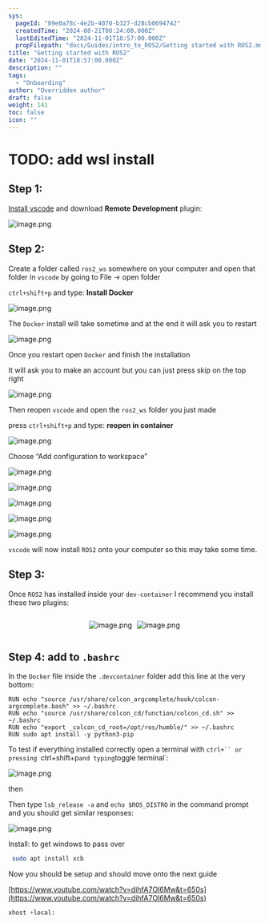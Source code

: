 ```yaml
---
sys:
  pageId: "89e0a78c-4e2b-4070-b327-d28cb0694742"
  createdTime: "2024-08-21T00:24:00.000Z"
  lastEditedTime: "2024-11-01T18:57:00.000Z"
  propFilepath: "docs/Guides/intro_to_ROS2/Getting started with ROS2.md"
title: "Getting started with ROS2"
date: "2024-11-01T18:57:00.000Z"
description: ""
tags:
  - "Onboarding"
author: "Overridden author"
draft: false
weight: 141
toc: false
icon: ""
---
```


# TODO: add wsl install

## Step 1:

[Install vscode](https://code.visualstudio.com/download) and download **Remote Development** plugin:

![image.png](https://prod-files-secure.s3.us-west-2.amazonaws.com/d518164a-d88e-44d1-a4ee-3adb3bd8bce0/efb52993-1881-4a40-b95e-6f020334f022/image.png?X-Amz-Algorithm=AWS4-HMAC-SHA256&X-Amz-Content-Sha256=UNSIGNED-PAYLOAD&X-Amz-Credential=ASIAZI2LB466YXV4CZ2N%2F20250428%2Fus-west-2%2Fs3%2Faws4_request&X-Amz-Date=20250428T220835Z&X-Amz-Expires=3600&X-Amz-Security-Token=IQoJb3JpZ2luX2VjEOb%2F%2F%2F%2F%2F%2F%2F%2F%2F%2FwEaCXVzLXdlc3QtMiJHMEUCIQDtWEAthyOyI9uxSQrjxsaI353%2BOI9Fbd%2BBjFvyHjY2IAIgHx3fx2OjZ6qpjfhzN1bZDsgAXVwMoUbXvqKwStO2H08q%2FwMIfxAAGgw2Mzc0MjMxODM4MDUiDN9jgFjm7VCmf8yV2SrcA8Sn0AeQbLZlePIDCdz7k50gpZliwN4cmOozNvK6vWNqYIaVuOfhZuUmfcfqxZYpiJ8ZTeQjT8UNG4qk4lpsA4gjfrU61dQL%2FUkuBDIUtHY8QX187vboFiU7uK6y%2Fv797vKBSCjBhejcNUGSSYyqeGo9OQ8eMA2pVBIE31a%2BvLoUK7ZAq4I6TyrsEEs%2B0pEM5XDurTsIARZNdh%2FgzjtCIUw8aGtpjAFJWIrpw3v9TZ2lslIWxp%2BBmIuVm8A4KxImrA8ZtXT8COMDhyaSl6ftN9C6JQ1SLJBX7dv1ObfoOyaJm7pX6q05tEdPjwZe0PqLIBCowL4ZOh9kVEcz%2BYW3ofHPMVgk3CMoqd8tttHAn%2B7AdybzkyzG4xLI5cTGB1oxlkd1JvdTxjZYRqR4vQEYqwDX4eeo8bTomHbvMzv1NGbzcxq51KGfWn%2Bf2R6fV7AMjswVL%2Byy5yB5tjm2Act2lsNrY4iaf05y4Kp6IaEwM6W1j1ezmVdEn%2BzDEfc1pFBHC22oUi362gNkl1TabrOC22i%2BSxOH49oUYofMmI7vPxYCVp3%2Ft7t6e5xsv2%2BfJNr8jtrQMkzkBgEGWXaoc57ZRUKV1YsIM%2BLybie0zLLTrcj%2FZ%2Fk6GJ5o9TD7%2B9teMNTsv8AGOqUB5Q3SUHyJA1LMx8q6EVijoINOKBvfqgxlBFFZ%2BBE0gPY4cH2GqEgQeOrWQz3oDxIZq1OdYWINnSfZTnV3IJe4tjadekEaROBsCRJ6evVwQ2iUcRv48COcNvyLAbSJ5jNoIgjcZ5%2FNNggQ%2F9FjYx7NwqjBuXLZRBkbU6NIA1%2Bwzk5YVQOhwAAjP6Zl57dXXcmALIVG%2BPyVFQekYtZGU3gU%2FeLfkzlh&X-Amz-Signature=c44daa575710e1450cdb8bfd2a228eca172fbe70a69694bb3cb5957c1400ea2f&X-Amz-SignedHeaders=host&x-id=GetObject)

## Step 2:

Create a folder called `ros2_ws` somewhere on your computer and open that folder in `vscode` by going to File → open folder 

`ctrl+shift+p` and type: **Install Docker**

![image.png](https://prod-files-secure.s3.us-west-2.amazonaws.com/d518164a-d88e-44d1-a4ee-3adb3bd8bce0/2269dc0e-1cd5-47ff-bceb-c04ad9b2eab0/image.png?X-Amz-Algorithm=AWS4-HMAC-SHA256&X-Amz-Content-Sha256=UNSIGNED-PAYLOAD&X-Amz-Credential=ASIAZI2LB466YXV4CZ2N%2F20250428%2Fus-west-2%2Fs3%2Faws4_request&X-Amz-Date=20250428T220835Z&X-Amz-Expires=3600&X-Amz-Security-Token=IQoJb3JpZ2luX2VjEOb%2F%2F%2F%2F%2F%2F%2F%2F%2F%2FwEaCXVzLXdlc3QtMiJHMEUCIQDtWEAthyOyI9uxSQrjxsaI353%2BOI9Fbd%2BBjFvyHjY2IAIgHx3fx2OjZ6qpjfhzN1bZDsgAXVwMoUbXvqKwStO2H08q%2FwMIfxAAGgw2Mzc0MjMxODM4MDUiDN9jgFjm7VCmf8yV2SrcA8Sn0AeQbLZlePIDCdz7k50gpZliwN4cmOozNvK6vWNqYIaVuOfhZuUmfcfqxZYpiJ8ZTeQjT8UNG4qk4lpsA4gjfrU61dQL%2FUkuBDIUtHY8QX187vboFiU7uK6y%2Fv797vKBSCjBhejcNUGSSYyqeGo9OQ8eMA2pVBIE31a%2BvLoUK7ZAq4I6TyrsEEs%2B0pEM5XDurTsIARZNdh%2FgzjtCIUw8aGtpjAFJWIrpw3v9TZ2lslIWxp%2BBmIuVm8A4KxImrA8ZtXT8COMDhyaSl6ftN9C6JQ1SLJBX7dv1ObfoOyaJm7pX6q05tEdPjwZe0PqLIBCowL4ZOh9kVEcz%2BYW3ofHPMVgk3CMoqd8tttHAn%2B7AdybzkyzG4xLI5cTGB1oxlkd1JvdTxjZYRqR4vQEYqwDX4eeo8bTomHbvMzv1NGbzcxq51KGfWn%2Bf2R6fV7AMjswVL%2Byy5yB5tjm2Act2lsNrY4iaf05y4Kp6IaEwM6W1j1ezmVdEn%2BzDEfc1pFBHC22oUi362gNkl1TabrOC22i%2BSxOH49oUYofMmI7vPxYCVp3%2Ft7t6e5xsv2%2BfJNr8jtrQMkzkBgEGWXaoc57ZRUKV1YsIM%2BLybie0zLLTrcj%2FZ%2Fk6GJ5o9TD7%2B9teMNTsv8AGOqUB5Q3SUHyJA1LMx8q6EVijoINOKBvfqgxlBFFZ%2BBE0gPY4cH2GqEgQeOrWQz3oDxIZq1OdYWINnSfZTnV3IJe4tjadekEaROBsCRJ6evVwQ2iUcRv48COcNvyLAbSJ5jNoIgjcZ5%2FNNggQ%2F9FjYx7NwqjBuXLZRBkbU6NIA1%2Bwzk5YVQOhwAAjP6Zl57dXXcmALIVG%2BPyVFQekYtZGU3gU%2FeLfkzlh&X-Amz-Signature=ccc6509a07486e34f033fea2575c597735f104c9d3a17e17a209761d675d9086&X-Amz-SignedHeaders=host&x-id=GetObject)

The `Docker` install will take sometime and at the end it will ask you to restart

![image.png](https://prod-files-secure.s3.us-west-2.amazonaws.com/d518164a-d88e-44d1-a4ee-3adb3bd8bce0/ed233f78-be33-4b1f-b89c-9c346c0e961e/image.png?X-Amz-Algorithm=AWS4-HMAC-SHA256&X-Amz-Content-Sha256=UNSIGNED-PAYLOAD&X-Amz-Credential=ASIAZI2LB466YXV4CZ2N%2F20250428%2Fus-west-2%2Fs3%2Faws4_request&X-Amz-Date=20250428T220835Z&X-Amz-Expires=3600&X-Amz-Security-Token=IQoJb3JpZ2luX2VjEOb%2F%2F%2F%2F%2F%2F%2F%2F%2F%2FwEaCXVzLXdlc3QtMiJHMEUCIQDtWEAthyOyI9uxSQrjxsaI353%2BOI9Fbd%2BBjFvyHjY2IAIgHx3fx2OjZ6qpjfhzN1bZDsgAXVwMoUbXvqKwStO2H08q%2FwMIfxAAGgw2Mzc0MjMxODM4MDUiDN9jgFjm7VCmf8yV2SrcA8Sn0AeQbLZlePIDCdz7k50gpZliwN4cmOozNvK6vWNqYIaVuOfhZuUmfcfqxZYpiJ8ZTeQjT8UNG4qk4lpsA4gjfrU61dQL%2FUkuBDIUtHY8QX187vboFiU7uK6y%2Fv797vKBSCjBhejcNUGSSYyqeGo9OQ8eMA2pVBIE31a%2BvLoUK7ZAq4I6TyrsEEs%2B0pEM5XDurTsIARZNdh%2FgzjtCIUw8aGtpjAFJWIrpw3v9TZ2lslIWxp%2BBmIuVm8A4KxImrA8ZtXT8COMDhyaSl6ftN9C6JQ1SLJBX7dv1ObfoOyaJm7pX6q05tEdPjwZe0PqLIBCowL4ZOh9kVEcz%2BYW3ofHPMVgk3CMoqd8tttHAn%2B7AdybzkyzG4xLI5cTGB1oxlkd1JvdTxjZYRqR4vQEYqwDX4eeo8bTomHbvMzv1NGbzcxq51KGfWn%2Bf2R6fV7AMjswVL%2Byy5yB5tjm2Act2lsNrY4iaf05y4Kp6IaEwM6W1j1ezmVdEn%2BzDEfc1pFBHC22oUi362gNkl1TabrOC22i%2BSxOH49oUYofMmI7vPxYCVp3%2Ft7t6e5xsv2%2BfJNr8jtrQMkzkBgEGWXaoc57ZRUKV1YsIM%2BLybie0zLLTrcj%2FZ%2Fk6GJ5o9TD7%2B9teMNTsv8AGOqUB5Q3SUHyJA1LMx8q6EVijoINOKBvfqgxlBFFZ%2BBE0gPY4cH2GqEgQeOrWQz3oDxIZq1OdYWINnSfZTnV3IJe4tjadekEaROBsCRJ6evVwQ2iUcRv48COcNvyLAbSJ5jNoIgjcZ5%2FNNggQ%2F9FjYx7NwqjBuXLZRBkbU6NIA1%2Bwzk5YVQOhwAAjP6Zl57dXXcmALIVG%2BPyVFQekYtZGU3gU%2FeLfkzlh&X-Amz-Signature=23b893503aa477c38c330279dce58d5ac62f5702e817632fca8418f7797713dd&X-Amz-SignedHeaders=host&x-id=GetObject)

Once you restart open `Docker` and finish the installation

It will ask you to make an account but you can just press skip on the top right

![image.png](https://prod-files-secure.s3.us-west-2.amazonaws.com/d518164a-d88e-44d1-a4ee-3adb3bd8bce0/21010ad9-1659-4fd9-9f59-9932a09b2a3d/image.png?X-Amz-Algorithm=AWS4-HMAC-SHA256&X-Amz-Content-Sha256=UNSIGNED-PAYLOAD&X-Amz-Credential=ASIAZI2LB466YXV4CZ2N%2F20250428%2Fus-west-2%2Fs3%2Faws4_request&X-Amz-Date=20250428T220835Z&X-Amz-Expires=3600&X-Amz-Security-Token=IQoJb3JpZ2luX2VjEOb%2F%2F%2F%2F%2F%2F%2F%2F%2F%2FwEaCXVzLXdlc3QtMiJHMEUCIQDtWEAthyOyI9uxSQrjxsaI353%2BOI9Fbd%2BBjFvyHjY2IAIgHx3fx2OjZ6qpjfhzN1bZDsgAXVwMoUbXvqKwStO2H08q%2FwMIfxAAGgw2Mzc0MjMxODM4MDUiDN9jgFjm7VCmf8yV2SrcA8Sn0AeQbLZlePIDCdz7k50gpZliwN4cmOozNvK6vWNqYIaVuOfhZuUmfcfqxZYpiJ8ZTeQjT8UNG4qk4lpsA4gjfrU61dQL%2FUkuBDIUtHY8QX187vboFiU7uK6y%2Fv797vKBSCjBhejcNUGSSYyqeGo9OQ8eMA2pVBIE31a%2BvLoUK7ZAq4I6TyrsEEs%2B0pEM5XDurTsIARZNdh%2FgzjtCIUw8aGtpjAFJWIrpw3v9TZ2lslIWxp%2BBmIuVm8A4KxImrA8ZtXT8COMDhyaSl6ftN9C6JQ1SLJBX7dv1ObfoOyaJm7pX6q05tEdPjwZe0PqLIBCowL4ZOh9kVEcz%2BYW3ofHPMVgk3CMoqd8tttHAn%2B7AdybzkyzG4xLI5cTGB1oxlkd1JvdTxjZYRqR4vQEYqwDX4eeo8bTomHbvMzv1NGbzcxq51KGfWn%2Bf2R6fV7AMjswVL%2Byy5yB5tjm2Act2lsNrY4iaf05y4Kp6IaEwM6W1j1ezmVdEn%2BzDEfc1pFBHC22oUi362gNkl1TabrOC22i%2BSxOH49oUYofMmI7vPxYCVp3%2Ft7t6e5xsv2%2BfJNr8jtrQMkzkBgEGWXaoc57ZRUKV1YsIM%2BLybie0zLLTrcj%2FZ%2Fk6GJ5o9TD7%2B9teMNTsv8AGOqUB5Q3SUHyJA1LMx8q6EVijoINOKBvfqgxlBFFZ%2BBE0gPY4cH2GqEgQeOrWQz3oDxIZq1OdYWINnSfZTnV3IJe4tjadekEaROBsCRJ6evVwQ2iUcRv48COcNvyLAbSJ5jNoIgjcZ5%2FNNggQ%2F9FjYx7NwqjBuXLZRBkbU6NIA1%2Bwzk5YVQOhwAAjP6Zl57dXXcmALIVG%2BPyVFQekYtZGU3gU%2FeLfkzlh&X-Amz-Signature=c7b8e559ef5fbaf87a3496fd257135e88c0613aaf8295a486eaa11cb2e9c7eeb&X-Amz-SignedHeaders=host&x-id=GetObject)

Then reopen `vscode` and open the `ros2_ws` folder you just made

press `ctrl+shift+p` and type: **reopen in container**

![image.png](https://prod-files-secure.s3.us-west-2.amazonaws.com/d518164a-d88e-44d1-a4ee-3adb3bd8bce0/4e93b8c2-41ad-488c-8095-c74205196118/image.png?X-Amz-Algorithm=AWS4-HMAC-SHA256&X-Amz-Content-Sha256=UNSIGNED-PAYLOAD&X-Amz-Credential=ASIAZI2LB466YXV4CZ2N%2F20250428%2Fus-west-2%2Fs3%2Faws4_request&X-Amz-Date=20250428T220835Z&X-Amz-Expires=3600&X-Amz-Security-Token=IQoJb3JpZ2luX2VjEOb%2F%2F%2F%2F%2F%2F%2F%2F%2F%2FwEaCXVzLXdlc3QtMiJHMEUCIQDtWEAthyOyI9uxSQrjxsaI353%2BOI9Fbd%2BBjFvyHjY2IAIgHx3fx2OjZ6qpjfhzN1bZDsgAXVwMoUbXvqKwStO2H08q%2FwMIfxAAGgw2Mzc0MjMxODM4MDUiDN9jgFjm7VCmf8yV2SrcA8Sn0AeQbLZlePIDCdz7k50gpZliwN4cmOozNvK6vWNqYIaVuOfhZuUmfcfqxZYpiJ8ZTeQjT8UNG4qk4lpsA4gjfrU61dQL%2FUkuBDIUtHY8QX187vboFiU7uK6y%2Fv797vKBSCjBhejcNUGSSYyqeGo9OQ8eMA2pVBIE31a%2BvLoUK7ZAq4I6TyrsEEs%2B0pEM5XDurTsIARZNdh%2FgzjtCIUw8aGtpjAFJWIrpw3v9TZ2lslIWxp%2BBmIuVm8A4KxImrA8ZtXT8COMDhyaSl6ftN9C6JQ1SLJBX7dv1ObfoOyaJm7pX6q05tEdPjwZe0PqLIBCowL4ZOh9kVEcz%2BYW3ofHPMVgk3CMoqd8tttHAn%2B7AdybzkyzG4xLI5cTGB1oxlkd1JvdTxjZYRqR4vQEYqwDX4eeo8bTomHbvMzv1NGbzcxq51KGfWn%2Bf2R6fV7AMjswVL%2Byy5yB5tjm2Act2lsNrY4iaf05y4Kp6IaEwM6W1j1ezmVdEn%2BzDEfc1pFBHC22oUi362gNkl1TabrOC22i%2BSxOH49oUYofMmI7vPxYCVp3%2Ft7t6e5xsv2%2BfJNr8jtrQMkzkBgEGWXaoc57ZRUKV1YsIM%2BLybie0zLLTrcj%2FZ%2Fk6GJ5o9TD7%2B9teMNTsv8AGOqUB5Q3SUHyJA1LMx8q6EVijoINOKBvfqgxlBFFZ%2BBE0gPY4cH2GqEgQeOrWQz3oDxIZq1OdYWINnSfZTnV3IJe4tjadekEaROBsCRJ6evVwQ2iUcRv48COcNvyLAbSJ5jNoIgjcZ5%2FNNggQ%2F9FjYx7NwqjBuXLZRBkbU6NIA1%2Bwzk5YVQOhwAAjP6Zl57dXXcmALIVG%2BPyVFQekYtZGU3gU%2FeLfkzlh&X-Amz-Signature=1f0d3e8f48dda48965014855d9926c7259f2480a2be4ab768127dd176edd5b85&X-Amz-SignedHeaders=host&x-id=GetObject)

Choose “Add configuration to workspace”

![image.png](https://prod-files-secure.s3.us-west-2.amazonaws.com/d518164a-d88e-44d1-a4ee-3adb3bd8bce0/9560b282-5060-4989-ba37-97e7b2c22476/image.png?X-Amz-Algorithm=AWS4-HMAC-SHA256&X-Amz-Content-Sha256=UNSIGNED-PAYLOAD&X-Amz-Credential=ASIAZI2LB466YXV4CZ2N%2F20250428%2Fus-west-2%2Fs3%2Faws4_request&X-Amz-Date=20250428T220835Z&X-Amz-Expires=3600&X-Amz-Security-Token=IQoJb3JpZ2luX2VjEOb%2F%2F%2F%2F%2F%2F%2F%2F%2F%2FwEaCXVzLXdlc3QtMiJHMEUCIQDtWEAthyOyI9uxSQrjxsaI353%2BOI9Fbd%2BBjFvyHjY2IAIgHx3fx2OjZ6qpjfhzN1bZDsgAXVwMoUbXvqKwStO2H08q%2FwMIfxAAGgw2Mzc0MjMxODM4MDUiDN9jgFjm7VCmf8yV2SrcA8Sn0AeQbLZlePIDCdz7k50gpZliwN4cmOozNvK6vWNqYIaVuOfhZuUmfcfqxZYpiJ8ZTeQjT8UNG4qk4lpsA4gjfrU61dQL%2FUkuBDIUtHY8QX187vboFiU7uK6y%2Fv797vKBSCjBhejcNUGSSYyqeGo9OQ8eMA2pVBIE31a%2BvLoUK7ZAq4I6TyrsEEs%2B0pEM5XDurTsIARZNdh%2FgzjtCIUw8aGtpjAFJWIrpw3v9TZ2lslIWxp%2BBmIuVm8A4KxImrA8ZtXT8COMDhyaSl6ftN9C6JQ1SLJBX7dv1ObfoOyaJm7pX6q05tEdPjwZe0PqLIBCowL4ZOh9kVEcz%2BYW3ofHPMVgk3CMoqd8tttHAn%2B7AdybzkyzG4xLI5cTGB1oxlkd1JvdTxjZYRqR4vQEYqwDX4eeo8bTomHbvMzv1NGbzcxq51KGfWn%2Bf2R6fV7AMjswVL%2Byy5yB5tjm2Act2lsNrY4iaf05y4Kp6IaEwM6W1j1ezmVdEn%2BzDEfc1pFBHC22oUi362gNkl1TabrOC22i%2BSxOH49oUYofMmI7vPxYCVp3%2Ft7t6e5xsv2%2BfJNr8jtrQMkzkBgEGWXaoc57ZRUKV1YsIM%2BLybie0zLLTrcj%2FZ%2Fk6GJ5o9TD7%2B9teMNTsv8AGOqUB5Q3SUHyJA1LMx8q6EVijoINOKBvfqgxlBFFZ%2BBE0gPY4cH2GqEgQeOrWQz3oDxIZq1OdYWINnSfZTnV3IJe4tjadekEaROBsCRJ6evVwQ2iUcRv48COcNvyLAbSJ5jNoIgjcZ5%2FNNggQ%2F9FjYx7NwqjBuXLZRBkbU6NIA1%2Bwzk5YVQOhwAAjP6Zl57dXXcmALIVG%2BPyVFQekYtZGU3gU%2FeLfkzlh&X-Amz-Signature=a2574ad8ddeec9162a911d30ec6eed6cef1912b8aa3064fedbe6224b746b680a&X-Amz-SignedHeaders=host&x-id=GetObject)

![image.png](https://prod-files-secure.s3.us-west-2.amazonaws.com/d518164a-d88e-44d1-a4ee-3adb3bd8bce0/2ee63f81-886b-48e8-a553-dc6e5eac99e4/image.png?X-Amz-Algorithm=AWS4-HMAC-SHA256&X-Amz-Content-Sha256=UNSIGNED-PAYLOAD&X-Amz-Credential=ASIAZI2LB466YXV4CZ2N%2F20250428%2Fus-west-2%2Fs3%2Faws4_request&X-Amz-Date=20250428T220835Z&X-Amz-Expires=3600&X-Amz-Security-Token=IQoJb3JpZ2luX2VjEOb%2F%2F%2F%2F%2F%2F%2F%2F%2F%2FwEaCXVzLXdlc3QtMiJHMEUCIQDtWEAthyOyI9uxSQrjxsaI353%2BOI9Fbd%2BBjFvyHjY2IAIgHx3fx2OjZ6qpjfhzN1bZDsgAXVwMoUbXvqKwStO2H08q%2FwMIfxAAGgw2Mzc0MjMxODM4MDUiDN9jgFjm7VCmf8yV2SrcA8Sn0AeQbLZlePIDCdz7k50gpZliwN4cmOozNvK6vWNqYIaVuOfhZuUmfcfqxZYpiJ8ZTeQjT8UNG4qk4lpsA4gjfrU61dQL%2FUkuBDIUtHY8QX187vboFiU7uK6y%2Fv797vKBSCjBhejcNUGSSYyqeGo9OQ8eMA2pVBIE31a%2BvLoUK7ZAq4I6TyrsEEs%2B0pEM5XDurTsIARZNdh%2FgzjtCIUw8aGtpjAFJWIrpw3v9TZ2lslIWxp%2BBmIuVm8A4KxImrA8ZtXT8COMDhyaSl6ftN9C6JQ1SLJBX7dv1ObfoOyaJm7pX6q05tEdPjwZe0PqLIBCowL4ZOh9kVEcz%2BYW3ofHPMVgk3CMoqd8tttHAn%2B7AdybzkyzG4xLI5cTGB1oxlkd1JvdTxjZYRqR4vQEYqwDX4eeo8bTomHbvMzv1NGbzcxq51KGfWn%2Bf2R6fV7AMjswVL%2Byy5yB5tjm2Act2lsNrY4iaf05y4Kp6IaEwM6W1j1ezmVdEn%2BzDEfc1pFBHC22oUi362gNkl1TabrOC22i%2BSxOH49oUYofMmI7vPxYCVp3%2Ft7t6e5xsv2%2BfJNr8jtrQMkzkBgEGWXaoc57ZRUKV1YsIM%2BLybie0zLLTrcj%2FZ%2Fk6GJ5o9TD7%2B9teMNTsv8AGOqUB5Q3SUHyJA1LMx8q6EVijoINOKBvfqgxlBFFZ%2BBE0gPY4cH2GqEgQeOrWQz3oDxIZq1OdYWINnSfZTnV3IJe4tjadekEaROBsCRJ6evVwQ2iUcRv48COcNvyLAbSJ5jNoIgjcZ5%2FNNggQ%2F9FjYx7NwqjBuXLZRBkbU6NIA1%2Bwzk5YVQOhwAAjP6Zl57dXXcmALIVG%2BPyVFQekYtZGU3gU%2FeLfkzlh&X-Amz-Signature=62bb035fe64114b338e07b53d3e8c19a11589a9a4d8db0c51fcd202f31330c60&X-Amz-SignedHeaders=host&x-id=GetObject)

![image.png](https://prod-files-secure.s3.us-west-2.amazonaws.com/d518164a-d88e-44d1-a4ee-3adb3bd8bce0/ae1580b2-b048-407e-aed9-b584224a7a04/image.png?X-Amz-Algorithm=AWS4-HMAC-SHA256&X-Amz-Content-Sha256=UNSIGNED-PAYLOAD&X-Amz-Credential=ASIAZI2LB466YXV4CZ2N%2F20250428%2Fus-west-2%2Fs3%2Faws4_request&X-Amz-Date=20250428T220835Z&X-Amz-Expires=3600&X-Amz-Security-Token=IQoJb3JpZ2luX2VjEOb%2F%2F%2F%2F%2F%2F%2F%2F%2F%2FwEaCXVzLXdlc3QtMiJHMEUCIQDtWEAthyOyI9uxSQrjxsaI353%2BOI9Fbd%2BBjFvyHjY2IAIgHx3fx2OjZ6qpjfhzN1bZDsgAXVwMoUbXvqKwStO2H08q%2FwMIfxAAGgw2Mzc0MjMxODM4MDUiDN9jgFjm7VCmf8yV2SrcA8Sn0AeQbLZlePIDCdz7k50gpZliwN4cmOozNvK6vWNqYIaVuOfhZuUmfcfqxZYpiJ8ZTeQjT8UNG4qk4lpsA4gjfrU61dQL%2FUkuBDIUtHY8QX187vboFiU7uK6y%2Fv797vKBSCjBhejcNUGSSYyqeGo9OQ8eMA2pVBIE31a%2BvLoUK7ZAq4I6TyrsEEs%2B0pEM5XDurTsIARZNdh%2FgzjtCIUw8aGtpjAFJWIrpw3v9TZ2lslIWxp%2BBmIuVm8A4KxImrA8ZtXT8COMDhyaSl6ftN9C6JQ1SLJBX7dv1ObfoOyaJm7pX6q05tEdPjwZe0PqLIBCowL4ZOh9kVEcz%2BYW3ofHPMVgk3CMoqd8tttHAn%2B7AdybzkyzG4xLI5cTGB1oxlkd1JvdTxjZYRqR4vQEYqwDX4eeo8bTomHbvMzv1NGbzcxq51KGfWn%2Bf2R6fV7AMjswVL%2Byy5yB5tjm2Act2lsNrY4iaf05y4Kp6IaEwM6W1j1ezmVdEn%2BzDEfc1pFBHC22oUi362gNkl1TabrOC22i%2BSxOH49oUYofMmI7vPxYCVp3%2Ft7t6e5xsv2%2BfJNr8jtrQMkzkBgEGWXaoc57ZRUKV1YsIM%2BLybie0zLLTrcj%2FZ%2Fk6GJ5o9TD7%2B9teMNTsv8AGOqUB5Q3SUHyJA1LMx8q6EVijoINOKBvfqgxlBFFZ%2BBE0gPY4cH2GqEgQeOrWQz3oDxIZq1OdYWINnSfZTnV3IJe4tjadekEaROBsCRJ6evVwQ2iUcRv48COcNvyLAbSJ5jNoIgjcZ5%2FNNggQ%2F9FjYx7NwqjBuXLZRBkbU6NIA1%2Bwzk5YVQOhwAAjP6Zl57dXXcmALIVG%2BPyVFQekYtZGU3gU%2FeLfkzlh&X-Amz-Signature=000a1c60c2efd91d8902af1f92463404fee545e4d517bb879732903cda418b74&X-Amz-SignedHeaders=host&x-id=GetObject)

![image.png](https://prod-files-secure.s3.us-west-2.amazonaws.com/d518164a-d88e-44d1-a4ee-3adb3bd8bce0/53255b28-f75e-430f-b9e3-c0ac8577e42b/image.png?X-Amz-Algorithm=AWS4-HMAC-SHA256&X-Amz-Content-Sha256=UNSIGNED-PAYLOAD&X-Amz-Credential=ASIAZI2LB466YXV4CZ2N%2F20250428%2Fus-west-2%2Fs3%2Faws4_request&X-Amz-Date=20250428T220835Z&X-Amz-Expires=3600&X-Amz-Security-Token=IQoJb3JpZ2luX2VjEOb%2F%2F%2F%2F%2F%2F%2F%2F%2F%2FwEaCXVzLXdlc3QtMiJHMEUCIQDtWEAthyOyI9uxSQrjxsaI353%2BOI9Fbd%2BBjFvyHjY2IAIgHx3fx2OjZ6qpjfhzN1bZDsgAXVwMoUbXvqKwStO2H08q%2FwMIfxAAGgw2Mzc0MjMxODM4MDUiDN9jgFjm7VCmf8yV2SrcA8Sn0AeQbLZlePIDCdz7k50gpZliwN4cmOozNvK6vWNqYIaVuOfhZuUmfcfqxZYpiJ8ZTeQjT8UNG4qk4lpsA4gjfrU61dQL%2FUkuBDIUtHY8QX187vboFiU7uK6y%2Fv797vKBSCjBhejcNUGSSYyqeGo9OQ8eMA2pVBIE31a%2BvLoUK7ZAq4I6TyrsEEs%2B0pEM5XDurTsIARZNdh%2FgzjtCIUw8aGtpjAFJWIrpw3v9TZ2lslIWxp%2BBmIuVm8A4KxImrA8ZtXT8COMDhyaSl6ftN9C6JQ1SLJBX7dv1ObfoOyaJm7pX6q05tEdPjwZe0PqLIBCowL4ZOh9kVEcz%2BYW3ofHPMVgk3CMoqd8tttHAn%2B7AdybzkyzG4xLI5cTGB1oxlkd1JvdTxjZYRqR4vQEYqwDX4eeo8bTomHbvMzv1NGbzcxq51KGfWn%2Bf2R6fV7AMjswVL%2Byy5yB5tjm2Act2lsNrY4iaf05y4Kp6IaEwM6W1j1ezmVdEn%2BzDEfc1pFBHC22oUi362gNkl1TabrOC22i%2BSxOH49oUYofMmI7vPxYCVp3%2Ft7t6e5xsv2%2BfJNr8jtrQMkzkBgEGWXaoc57ZRUKV1YsIM%2BLybie0zLLTrcj%2FZ%2Fk6GJ5o9TD7%2B9teMNTsv8AGOqUB5Q3SUHyJA1LMx8q6EVijoINOKBvfqgxlBFFZ%2BBE0gPY4cH2GqEgQeOrWQz3oDxIZq1OdYWINnSfZTnV3IJe4tjadekEaROBsCRJ6evVwQ2iUcRv48COcNvyLAbSJ5jNoIgjcZ5%2FNNggQ%2F9FjYx7NwqjBuXLZRBkbU6NIA1%2Bwzk5YVQOhwAAjP6Zl57dXXcmALIVG%2BPyVFQekYtZGU3gU%2FeLfkzlh&X-Amz-Signature=dd7f024f5278b090e30c4c1bab612a3aba6bd3b75f58060a0d72a8f6f80c599b&X-Amz-SignedHeaders=host&x-id=GetObject)

![image.png](https://prod-files-secure.s3.us-west-2.amazonaws.com/d518164a-d88e-44d1-a4ee-3adb3bd8bce0/7c562767-5af9-4ffb-97d1-327bcdf4ee00/image.png?X-Amz-Algorithm=AWS4-HMAC-SHA256&X-Amz-Content-Sha256=UNSIGNED-PAYLOAD&X-Amz-Credential=ASIAZI2LB466YXV4CZ2N%2F20250428%2Fus-west-2%2Fs3%2Faws4_request&X-Amz-Date=20250428T220835Z&X-Amz-Expires=3600&X-Amz-Security-Token=IQoJb3JpZ2luX2VjEOb%2F%2F%2F%2F%2F%2F%2F%2F%2F%2FwEaCXVzLXdlc3QtMiJHMEUCIQDtWEAthyOyI9uxSQrjxsaI353%2BOI9Fbd%2BBjFvyHjY2IAIgHx3fx2OjZ6qpjfhzN1bZDsgAXVwMoUbXvqKwStO2H08q%2FwMIfxAAGgw2Mzc0MjMxODM4MDUiDN9jgFjm7VCmf8yV2SrcA8Sn0AeQbLZlePIDCdz7k50gpZliwN4cmOozNvK6vWNqYIaVuOfhZuUmfcfqxZYpiJ8ZTeQjT8UNG4qk4lpsA4gjfrU61dQL%2FUkuBDIUtHY8QX187vboFiU7uK6y%2Fv797vKBSCjBhejcNUGSSYyqeGo9OQ8eMA2pVBIE31a%2BvLoUK7ZAq4I6TyrsEEs%2B0pEM5XDurTsIARZNdh%2FgzjtCIUw8aGtpjAFJWIrpw3v9TZ2lslIWxp%2BBmIuVm8A4KxImrA8ZtXT8COMDhyaSl6ftN9C6JQ1SLJBX7dv1ObfoOyaJm7pX6q05tEdPjwZe0PqLIBCowL4ZOh9kVEcz%2BYW3ofHPMVgk3CMoqd8tttHAn%2B7AdybzkyzG4xLI5cTGB1oxlkd1JvdTxjZYRqR4vQEYqwDX4eeo8bTomHbvMzv1NGbzcxq51KGfWn%2Bf2R6fV7AMjswVL%2Byy5yB5tjm2Act2lsNrY4iaf05y4Kp6IaEwM6W1j1ezmVdEn%2BzDEfc1pFBHC22oUi362gNkl1TabrOC22i%2BSxOH49oUYofMmI7vPxYCVp3%2Ft7t6e5xsv2%2BfJNr8jtrQMkzkBgEGWXaoc57ZRUKV1YsIM%2BLybie0zLLTrcj%2FZ%2Fk6GJ5o9TD7%2B9teMNTsv8AGOqUB5Q3SUHyJA1LMx8q6EVijoINOKBvfqgxlBFFZ%2BBE0gPY4cH2GqEgQeOrWQz3oDxIZq1OdYWINnSfZTnV3IJe4tjadekEaROBsCRJ6evVwQ2iUcRv48COcNvyLAbSJ5jNoIgjcZ5%2FNNggQ%2F9FjYx7NwqjBuXLZRBkbU6NIA1%2Bwzk5YVQOhwAAjP6Zl57dXXcmALIVG%2BPyVFQekYtZGU3gU%2FeLfkzlh&X-Amz-Signature=e6425d6495465328123c43e33d66a528795939ce52477ad5c443f9d442637437&X-Amz-SignedHeaders=host&x-id=GetObject)

`vscode` will now install `ROS2` onto your computer so this may take some time.

## Step 3:

Once `ROS2` has installed inside your `dev-container` I recommend you install these two plugins:

<div style="display: flex;flex-direction: row; column-gap:10px; max-width: 630px;justify-content: center;">
<div>

![image.png](https://prod-files-secure.s3.us-west-2.amazonaws.com/d518164a-d88e-44d1-a4ee-3adb3bd8bce0/3fc3d550-5a54-4ba1-ba6b-faa01cdb7369/image.png?X-Amz-Algorithm=AWS4-HMAC-SHA256&X-Amz-Content-Sha256=UNSIGNED-PAYLOAD&X-Amz-Credential=ASIAZI2LB466TX7JM3UD%2F20250428%2Fus-west-2%2Fs3%2Faws4_request&X-Amz-Date=20250428T220839Z&X-Amz-Expires=3600&X-Amz-Security-Token=IQoJb3JpZ2luX2VjEOb%2F%2F%2F%2F%2F%2F%2F%2F%2F%2FwEaCXVzLXdlc3QtMiJGMEQCIHKTCABuLmQmpumxJVP4qBqbEtbeHy1e5%2Bi6JW51lEnVAiBB%2BydOT8Qv%2BIycgH0QSzG2QmPIkvooh2rnpukHXSHlXir%2FAwh%2FEAAaDDYzNzQyMzE4MzgwNSIMSqc5i5lw5p9Ol8OfKtwDUuVSZxEv2L3tMCgovOhtDew3cHLtaR2zVwmPXLAUr7oWyerj1pcARS3oHmaaEP%2B%2F5qbbQJag%2FHwe31UDE%2BLgsACkmVBjxTbCJF1wClWkfCiavBZlFxbwFJ4jpNMaEz81c%2BvQ8bDAwMOaXaTCaPPJtAuXsSTq18VHNdtUE%2FwWupHAxmy9TKg6pWMqPiJAodT59CNBAIIJzdjPrbKZxRSbhGI%2FWGxu4TAaQIblgNcT0HvAEef7INdZdMyPxxLq3939rsD%2BbRG01sWbES3MJytw368YGQJ%2BBSc6syszK1mFByqYdS5jwuNamADnLyGuoT%2FLTHLkn367w9yOw78yDt4b8SOEvYelhmWE4yLnXOgYjcxPgQAJerutV4WbNlBLxeg3P8fWn3ewEPWEk6WDW7csbchPjKZ8PfF9BpzErd%2F3VjxW8qGORkT2Iy0mRz3o7a0Lqedk1anCVnw1yguxilAIf7zdB1AMm72EBASU7x%2BhJdbKtojYmCtptvmxoFX%2BuMAAgV6%2FH6%2BzKLq5qST%2B0AJIhY0c5pwK5ceFokCRHKI%2FtaK6JBb9tdr2RcUfYbz7ek1e%2FbWB1%2BCbyrpxTIdXW2n7junfEPcJ1Mlv7v1tBkUKfiW1E%2B3CbP5eJR%2FmXncw0uy%2FwAY6pgHmX0f%2BabxxwydUFy0mEhLlWngRjR5msy0f8IMwfwez1LOJwpN%2F1mjYOmHxo%2F4aAKMoc0%2B0eXGd%2F3axITXJG8T%2BpnaXmictfTZcWza5Z3%2BojisWkl%2FBpsprjes4Jfelg5TwIKI9tVXmMRwCfhiJE8Ac4B%2BALUzN9l3c9G3Fw%2BcBva5jaUsa2P%2BnyowuLlVuqNntCYphaEb6hYBcOsQ0seq05NfymPgq&X-Amz-Signature=10329c0e6d53e5163cb1d84b5b05f52a008b5be37a475e61c36254240f5ca1a2&X-Amz-SignedHeaders=host&x-id=GetObject)

</div>
<div>

![image.png](https://prod-files-secure.s3.us-west-2.amazonaws.com/d518164a-d88e-44d1-a4ee-3adb3bd8bce0/d994cc66-13c2-4093-a5a3-f84cf4601a82/image.png?X-Amz-Algorithm=AWS4-HMAC-SHA256&X-Amz-Content-Sha256=UNSIGNED-PAYLOAD&X-Amz-Credential=ASIAZI2LB4665S2GXOAW%2F20250428%2Fus-west-2%2Fs3%2Faws4_request&X-Amz-Date=20250428T220840Z&X-Amz-Expires=3600&X-Amz-Security-Token=IQoJb3JpZ2luX2VjEOb%2F%2F%2F%2F%2F%2F%2F%2F%2F%2FwEaCXVzLXdlc3QtMiJHMEUCIBp%2FDlnki4PVxEW4w1P%2FNAGjiW6IlYwUDXpxE%2BsgrQ%2FsAiEAwWhRrWmWQdZT1lORUfagKIQ4zeJRhlEVLxZWhNFm7YIq%2FwMIfxAAGgw2Mzc0MjMxODM4MDUiDNMR%2B1Bo71y7DTh%2FaSrcA5bam3s8I%2B7pf17kKdtuB9shuqNE8SqEwLQWTwDws02jc1FoCFbFKMo%2FpPLV8V%2BhQ3af1LdF4Uqwcn5a3bWjr%2BE06aHBRRDi%2B7tOZmK%2FT%2FOtHf%2BiMZqH6oFb%2FZCUB9ktKX7bs%2FHEpemOtK5IHx%2FSvhDsJ54Y00hrF5EejAAe44zzQtACwzCjc6iGX5tP6B5n4x%2B1xvMBKV5WYnxCDIyAuYSSfo5r9oXFFIAZazBsvFt%2B34wujFRiMipq5wH16BJ7o%2FE91LlEVqu7F74c%2B8C7NLBnjXRL0RcNEHCKc2yCP9ngdiONv%2BYU7aiGXoujjSd%2FfLGAOaJxMMkYLJEX%2FUd2vif4stUlGlxWkz%2BzKtC4ZswZhnnua6s4%2FJMrsPOfS8W5Po82T9cn8lJiIKV%2FZLwvcvGfmogOWQkGH8AtKHao9WBm9gOX59%2FBOKaHuTvK6TRRPOntmxrrKySrpEdSd3rNvArxOKHuBXJI2P5d8Br224I4ULdDZGhdEQyqcEN0EUKKNr3ddryPlbitLlM0ReX82vp0cywG2y4dCTBkSgC3RKKpt3E7QGUDKPh1Rtvq1ffYVcxGWOJ5Lev0GJOjK7MbQtOoe35Qs9AKW16WmVdgJBbDBOTiyQcl1Fq7PrMCMN%2Fsv8AGOqUB4TVxz5f3SG%2BXQMgaMLjg49cuP7dITrMVoOLhbN1JLL2DO9fy9QjSeF%2BW6ruA8jmMgHtZrPqbr%2FfMsZyBEhDGV8HMXiI6fqWA006epPBruTA1trUY3H7hQNkbOSDXHeDIZAfO8DoLmjnykXHWyWWv1u0ZldfweYj1Iooq7xXnM%2Fhfeooa7vSkhoLQkvw6aNq6bqmhAiLbfupO9%2Bsdq1hM2cc4XB2%2F&X-Amz-Signature=1397f7d0cb9d9a43f179149aecc1fc2cb3eebe06e3ae38729881aa3d3165bcaa&X-Amz-SignedHeaders=host&x-id=GetObject)

</div>
</div>

## Step 4: add to `.bashrc`

In the `Docker` file inside the `.devcontainer` folder add this line at the very bottom: 

```docker
RUN echo "source /usr/share/colcon_argcomplete/hook/colcon-argcomplete.bash" >> ~/.bashrc
RUN echo "source /usr/share/colcon_cd/function/colcon_cd.sh" >> ~/.bashrc
RUN echo "export _colcon_cd_root=/opt/ros/humble/" >> ~/.bashrc
RUN sudo apt install -y python3-pip 
```

To test if everything installed correctly open a terminal with `ctrl+`` or pressing `ctrl+shift+p` and typing `toggle terminal`:

![image.png](https://prod-files-secure.s3.us-west-2.amazonaws.com/d518164a-d88e-44d1-a4ee-3adb3bd8bce0/6a4943d8-b04e-4c02-9a58-775f3384d1a5/image.png?X-Amz-Algorithm=AWS4-HMAC-SHA256&X-Amz-Content-Sha256=UNSIGNED-PAYLOAD&X-Amz-Credential=ASIAZI2LB466YXV4CZ2N%2F20250428%2Fus-west-2%2Fs3%2Faws4_request&X-Amz-Date=20250428T220835Z&X-Amz-Expires=3600&X-Amz-Security-Token=IQoJb3JpZ2luX2VjEOb%2F%2F%2F%2F%2F%2F%2F%2F%2F%2FwEaCXVzLXdlc3QtMiJHMEUCIQDtWEAthyOyI9uxSQrjxsaI353%2BOI9Fbd%2BBjFvyHjY2IAIgHx3fx2OjZ6qpjfhzN1bZDsgAXVwMoUbXvqKwStO2H08q%2FwMIfxAAGgw2Mzc0MjMxODM4MDUiDN9jgFjm7VCmf8yV2SrcA8Sn0AeQbLZlePIDCdz7k50gpZliwN4cmOozNvK6vWNqYIaVuOfhZuUmfcfqxZYpiJ8ZTeQjT8UNG4qk4lpsA4gjfrU61dQL%2FUkuBDIUtHY8QX187vboFiU7uK6y%2Fv797vKBSCjBhejcNUGSSYyqeGo9OQ8eMA2pVBIE31a%2BvLoUK7ZAq4I6TyrsEEs%2B0pEM5XDurTsIARZNdh%2FgzjtCIUw8aGtpjAFJWIrpw3v9TZ2lslIWxp%2BBmIuVm8A4KxImrA8ZtXT8COMDhyaSl6ftN9C6JQ1SLJBX7dv1ObfoOyaJm7pX6q05tEdPjwZe0PqLIBCowL4ZOh9kVEcz%2BYW3ofHPMVgk3CMoqd8tttHAn%2B7AdybzkyzG4xLI5cTGB1oxlkd1JvdTxjZYRqR4vQEYqwDX4eeo8bTomHbvMzv1NGbzcxq51KGfWn%2Bf2R6fV7AMjswVL%2Byy5yB5tjm2Act2lsNrY4iaf05y4Kp6IaEwM6W1j1ezmVdEn%2BzDEfc1pFBHC22oUi362gNkl1TabrOC22i%2BSxOH49oUYofMmI7vPxYCVp3%2Ft7t6e5xsv2%2BfJNr8jtrQMkzkBgEGWXaoc57ZRUKV1YsIM%2BLybie0zLLTrcj%2FZ%2Fk6GJ5o9TD7%2B9teMNTsv8AGOqUB5Q3SUHyJA1LMx8q6EVijoINOKBvfqgxlBFFZ%2BBE0gPY4cH2GqEgQeOrWQz3oDxIZq1OdYWINnSfZTnV3IJe4tjadekEaROBsCRJ6evVwQ2iUcRv48COcNvyLAbSJ5jNoIgjcZ5%2FNNggQ%2F9FjYx7NwqjBuXLZRBkbU6NIA1%2Bwzk5YVQOhwAAjP6Zl57dXXcmALIVG%2BPyVFQekYtZGU3gU%2FeLfkzlh&X-Amz-Signature=b96beb1bd9f5a245218f5d0ccfd9d39805e9a4c274ac800ff2eedea21d5824a8&X-Amz-SignedHeaders=host&x-id=GetObject)

then 

Then type `lsb_release -a` and `echo $ROS_DISTRO` in the command prompt and you should get similar responses:

![image.png](https://prod-files-secure.s3.us-west-2.amazonaws.com/d518164a-d88e-44d1-a4ee-3adb3bd8bce0/3e635dec-a805-4e85-8b9e-d000e5b71a4e/image.png?X-Amz-Algorithm=AWS4-HMAC-SHA256&X-Amz-Content-Sha256=UNSIGNED-PAYLOAD&X-Amz-Credential=ASIAZI2LB466YXV4CZ2N%2F20250428%2Fus-west-2%2Fs3%2Faws4_request&X-Amz-Date=20250428T220835Z&X-Amz-Expires=3600&X-Amz-Security-Token=IQoJb3JpZ2luX2VjEOb%2F%2F%2F%2F%2F%2F%2F%2F%2F%2FwEaCXVzLXdlc3QtMiJHMEUCIQDtWEAthyOyI9uxSQrjxsaI353%2BOI9Fbd%2BBjFvyHjY2IAIgHx3fx2OjZ6qpjfhzN1bZDsgAXVwMoUbXvqKwStO2H08q%2FwMIfxAAGgw2Mzc0MjMxODM4MDUiDN9jgFjm7VCmf8yV2SrcA8Sn0AeQbLZlePIDCdz7k50gpZliwN4cmOozNvK6vWNqYIaVuOfhZuUmfcfqxZYpiJ8ZTeQjT8UNG4qk4lpsA4gjfrU61dQL%2FUkuBDIUtHY8QX187vboFiU7uK6y%2Fv797vKBSCjBhejcNUGSSYyqeGo9OQ8eMA2pVBIE31a%2BvLoUK7ZAq4I6TyrsEEs%2B0pEM5XDurTsIARZNdh%2FgzjtCIUw8aGtpjAFJWIrpw3v9TZ2lslIWxp%2BBmIuVm8A4KxImrA8ZtXT8COMDhyaSl6ftN9C6JQ1SLJBX7dv1ObfoOyaJm7pX6q05tEdPjwZe0PqLIBCowL4ZOh9kVEcz%2BYW3ofHPMVgk3CMoqd8tttHAn%2B7AdybzkyzG4xLI5cTGB1oxlkd1JvdTxjZYRqR4vQEYqwDX4eeo8bTomHbvMzv1NGbzcxq51KGfWn%2Bf2R6fV7AMjswVL%2Byy5yB5tjm2Act2lsNrY4iaf05y4Kp6IaEwM6W1j1ezmVdEn%2BzDEfc1pFBHC22oUi362gNkl1TabrOC22i%2BSxOH49oUYofMmI7vPxYCVp3%2Ft7t6e5xsv2%2BfJNr8jtrQMkzkBgEGWXaoc57ZRUKV1YsIM%2BLybie0zLLTrcj%2FZ%2Fk6GJ5o9TD7%2B9teMNTsv8AGOqUB5Q3SUHyJA1LMx8q6EVijoINOKBvfqgxlBFFZ%2BBE0gPY4cH2GqEgQeOrWQz3oDxIZq1OdYWINnSfZTnV3IJe4tjadekEaROBsCRJ6evVwQ2iUcRv48COcNvyLAbSJ5jNoIgjcZ5%2FNNggQ%2F9FjYx7NwqjBuXLZRBkbU6NIA1%2Bwzk5YVQOhwAAjP6Zl57dXXcmALIVG%2BPyVFQekYtZGU3gU%2FeLfkzlh&X-Amz-Signature=410a02dbc1fe34c997daaebac7b37a1cd7aba8280c676b74d0a6d254cb3e4392&X-Amz-SignedHeaders=host&x-id=GetObject)

Install:  to get windows to pass over

```bash
 sudo apt install xcb
```

Now you should be setup and should move onto the next guide 

[https://www.youtube.com/watch?v=dihfA7Ol6Mw&t=650s](https://www.youtube.com/watch?v=dihfA7Ol6Mw&t=650s)

```python
xhost +local:
```
